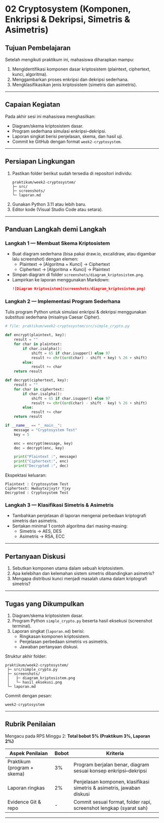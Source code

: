 # 02 Cryptosystem (Komponen, Enkripsi & Dekripsi, Simetris & Asimetris)

## Tujuan Pembelajaran
Setelah mengikuti praktikum ini, mahasiswa diharapkan mampu:  
1. Mengidentifikasi komponen dasar kriptosistem (plaintext, ciphertext, kunci, algoritma).  
2. Menggambarkan proses enkripsi dan dekripsi sederhana.  
3. Mengklasifikasikan jenis kriptosistem (simetris dan asimetris).  

---

## Capaian Kegiatan
Pada akhir sesi ini mahasiswa menghasilkan:  
- Diagram/skema kriptosistem dasar.  
- Program sederhana simulasi enkripsi–dekripsi.  
- Laporan singkat berisi penjelasan, skema, dan hasil uji.  
- Commit ke GitHub dengan format `week2-cryptosystem`.  

---

## Persiapan Lingkungan
1. Pastikan folder berikut sudah tersedia di repositori individu:  
   ```
   praktikum/week2-cryptosystem/
   ├─ src/
   ├─ screenshots/
   └─ laporan.md
   ```
2. Gunakan Python 3.11 atau lebih baru.  
3. Editor kode (Visual Studio Code atau setara).  

---

## Panduan Langkah demi Langkah

### Langkah 1 — Membuat Skema Kriptosistem
- Buat diagram sederhana (bisa pakai draw.io, excalidraw, atau digambar lalu screenshot) dengan elemen:  
  - Plaintext → [Algoritma + Kunci] → Ciphertext  
  - Ciphertext → [Algoritma + Kunci] → Plaintext  
- Simpan diagram di folder `screenshots/diagram_kriptosistem.png`.  
- Lampirkan ke laporan menggunakan Markdown:  
  ```markdown
  ![Diagram Kriptosistem](screenshots/diagram_kriptosistem.png)
  ```

### Langkah 2 — Implementasi Program Sederhana
Tulis program Python untuk simulasi enkripsi & dekripsi menggunakan substitusi sederhana (misalnya Caesar Cipher).  

```python
# file: praktikum/week2-cryptosystem/src/simple_crypto.py

def encrypt(plaintext, key):
    result = ""
    for char in plaintext:
        if char.isalpha():
            shift = 65 if char.isupper() else 97
            result += chr((ord(char) - shift + key) % 26 + shift)
        else:
            result += char
    return result

def decrypt(ciphertext, key):
    result = ""
    for char in ciphertext:
        if char.isalpha():
            shift = 65 if char.isupper() else 97
            result += chr((ord(char) - shift - key) % 26 + shift)
        else:
            result += char
    return result

if __name__ == "__main__":
    message = "Cryptosystem Test"
    key = 5

    enc = encrypt(message, key)
    dec = decrypt(enc, key)

    print("Plaintext :", message)
    print("Ciphertext:", enc)
    print("Decrypted :", dec)
```

Ekspektasi keluaran:  
```
Plaintext : Cryptosystem Test
Ciphertext: Hwduytxzjxytr Yjxy
Decrypted : Cryptosystem Test
```

### Langkah 3 — Klasifikasi Simetris & Asimetris
- Tambahkan penjelasan di laporan mengenai perbedaan kriptografi simetris dan asimetris.  
- Sertakan minimal 1 contoh algoritma dari masing-masing:  
  - Simetris → AES, DES  
  - Asimetris → RSA, ECC  

---

## Pertanyaan Diskusi
1. Sebutkan komponen utama dalam sebuah kriptosistem.  
2. Apa kelebihan dan kelemahan sistem simetris dibandingkan asimetris?  
3. Mengapa distribusi kunci menjadi masalah utama dalam kriptografi simetris?

---

## Tugas yang Dikumpulkan
1. Diagram/skema kriptosistem dasar.  
2. Program Python `simple_crypto.py` beserta hasil eksekusi (screenshot terminal).  
3. Laporan singkat (`laporan.md`) berisi:  
   - Ringkasan komponen kriptosistem.  
   - Penjelasan perbedaan simetris vs asimetris.  
   - Jawaban pertanyaan diskusi.  

Struktur akhir folder:
```
praktikum/week2-cryptosystem/
 ├─ src/simple_crypto.py
 ├─ screenshots/
 │   ├─ diagram_kriptosistem.png
 │   └─ hasil_eksekusi.png
 └─ laporan.md
```

Commit dengan pesan:  
```
week2-cryptosystem
```

---

## Rubrik Penilaian
Mengacu pada RPS Minggu 2: **Total bobot 5% (Praktikum 3%, Laporan 2%)**  

| Aspek Penilaian             | Bobot | Kriteria                                                                 |
|------------------------------|-------|--------------------------------------------------------------------------|
| Praktikum (program + skema)  | 3%    | Program berjalan benar, diagram sesuai konsep enkripsi–dekripsi           |
| Laporan ringkas              | 2%    | Penjelasan komponen, klasifikasi simetris & asimetris, jawaban diskusi    |
| Evidence Git & repo          | -     | Commit sesuai format, folder rapi, screenshot lengkap (syarat sah)        |

---
